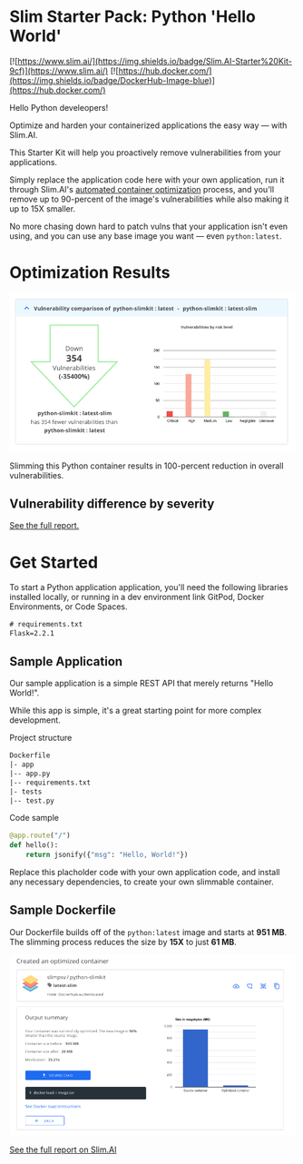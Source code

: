 # Slim Starter Pack: Python 'Hello World'
[![https://www.slim.ai/](https://img.shields.io/badge/Slim.AI-Starter%20Kit-9cf)](https://www.slim.ai/)
[![https://hub.docker.com/](https://img.shields.io/badge/DockerHub-Image-blue)](https://hub.docker.com/)

Hello Python develeopers! 

Optimize and harden your containerized applications the easy way — with Slim.AI. 

This Starter Kit will help you proactively remove vulnerabilities from your applications. 

Simply replace the application code here with your own application, run it through Slim.AI's [automated container optimization](https://www.slim.ai/docs/optimization) process, and you'll remove up to 90-percent of the image's vulnerabilities while also making it up to 15X smaller. 

No more chasing down hard to patch vulns that your application isn't even using, and you can use any base image you want — even `python:latest`. 

# Optimization Results
![Result of optimized Python image](results.png)

Slimming this Python container results in 100-percent reduction in overall vulnerabilities. 

## Vulnerability difference by severity 

[See the full report.](https://www.slim.ai/starter-kits/python)

# Get Started
To start a Python application application, you'll need the following libraries installed locally, or running in a dev environment link GitPod, Docker Environments, or Code Spaces. 


``` 
# requirements.txt
Flask=2.2.1
```

## Sample Application
Our sample application is a simple REST API that merely returns "Hello World!".

While this app is simple, it's a great starting point for more complex development. 

Project structure
```
Dockerfile
|- app
|-- app.py
|-- requirements.txt
|- tests
|-- test.py

```

Code sample
``` python 
@app.route("/")
def hello():
    return jsonify({"msg": "Hello, World!"})
```

Replace this placholder code with your own application code, and install any necessary dependencies, to create your own slimmable container. 

## Sample Dockerfile
Our Dockerfile builds off of the `python:latest` image and starts at **951 MB**. The slimming process reduces the size by **15X** to just **61 MB**. 

![Graph of size reduction](results-size.png)

[See the full report on Slim.AI](https://portal.slim.dev/... )
